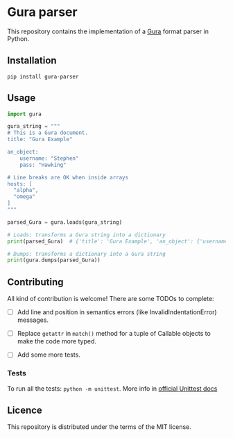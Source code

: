 # Gura parser

This repository contains the implementation of a [Gura][gura] format parser in Python.


## Installation

`pip install gura-parser`


## Usage

```python
import gura

gura_string = """
# This is a Gura document.
title: "Gura Example"

an_object:
    username: "Stephen"
    pass: "Hawking"

# Line breaks are OK when inside arrays
hosts: [
  "alpha",
  "omega"
]
"""

parsed_Gura = gura.loads(gura_string)

# Loads: transforms a Gura string into a dictionary
print(parsed_Gura)  # {'title': 'Gura Example', 'an_object': {'username': 'Stephen', 'pass': 'Hawking'}, 'hosts': ['alpha', 'omega']}

# Dumps: transforms a dictionary into a Gura string
print(gura.dumps(parsed_Gura))
```


## Contributing

All kind of contribution is welcome! There are some TODOs to complete:

- [ ] Add line and position in semantics errors (like InvalidIndentationError) messages.
- [ ] Replace `getattr` in `match()` method for a tuple of Callable objects to make the code more typed.
- [ ] Add some more tests.


### Tests

To run all the tests: `python -m unittest`. More info in [official Unittest docs][unittest-docs]

[unittest-docs]: https://docs.python.org/3/library/unittest.html#module-unittest
[gura]: https://github.com/jware-solutions/gura


## Licence

This repository is distributed under the terms of the MIT license.